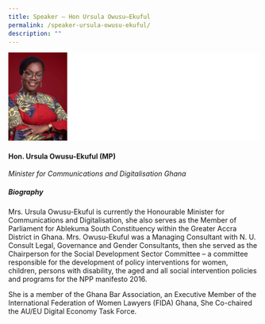 ```yaml
---
title: Speaker – Hon Ursula Owusu–Ekuful
permalink: /speaker-ursula-owusu-ekuful/
description: ""
---
```

![](/images/Speakers/Hon%20Ursula%20Owusu-Ekuful.jpg)

#### **Hon. Ursula Owusu-Ekuful (MP)**

*Minister for Communications and Digitalisation
Ghana*  

##### **Biography**
Mrs. Ursula Owusu-Ekuful is currently the Honourable Minister for Communications and Digitalisation, she also serves as the Member of Parliament for Ablekuma South Constituency within the Greater Accra District in Ghana.  Mrs. Owusu-Ekuful was a Managing Consultant with N. U. Consult Legal, Governance and Gender Consultants, then she served as the Chairperson for the Social Development Sector Committee – a committee responsible for the development of policy interventions for women, children, persons with disability, the aged and all social intervention policies and programs for the NPP manifesto 2016.

She is a member of the Ghana Bar Association, an Executive Member of the International Federation of Women Lawyers (FIDA) Ghana, She Co-chaired the AU/EU Digital Economy Task Force.